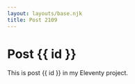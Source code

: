 ```yaml
---
layout: layouts/base.njk
title: Post 2109
---
```


# Post {{ id }}

This is post {{ id }} in my Eleventy project.
